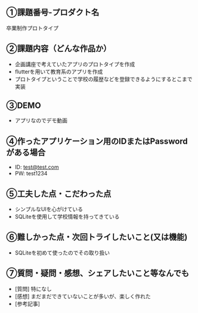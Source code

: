 ## ①課題番号-プロダクト名
卒業制作プロトタイプ

## ②課題内容（どんな作品か）

- 企画講座で考えていたアプリのプロトタイプを作成
- flutterを用いて教育系のアプリを作成
- プロトタイプということで学校の履歴などを登録できるようにするとこまで実装

## ③DEMO
- アプリなのでデモ動画

## ④作ったアプリケーション用のIDまたはPasswordがある場合

- ID: test@test.com
- PW: test1234

## ⑤工夫した点・こだわった点

- シンプルなUIを心がけている
- SQLiteを使用して学校情報を持ってきている

## ⑥難しかった点・次回トライしたいこと(又は機能)

- SQLiteを初めて使ったのでその取り扱い

## ⑦質問・疑問・感想、シェアしたいこと等なんでも

- [質問] 特になし
- [感想] まだまだできていないことが多いが、楽しく作れた
- [参考記事]
